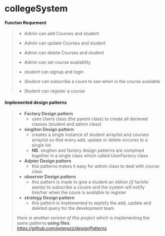 # collegeSystem
#### Functon Requrment
>
> - *Admin* can add Courses and student
>  - *Admin* can update Courses and student
>  - *Admin* can delete Courses and student
> - *Admin* can set course availablity
> 
> - *student* can signup and login
> - *Student* can subscribe a coure to see when is the course available
>  - *Student* can register a course
>  
#### Implemented design patterns 
>
> - **Factory Design pattern** 
>     - uses Users class (the parent class) to create all derieved classes (student and admin class)
> - **singlton Design pattern**
>     - creates a single instance of student arraylist and courses arraylist so that every add, update or delete occures to a single list
>     - **NB.** singlton and factory design patterns are compined together in a single class which called *UserFactory* class
> - **Adpter Design pattern**
>   - this patterns makes it easy for *admin* class to deal with *course* class  
> - **observer Design pattern**
>   - this pattern is made to give a student an obtion *(if he/she wants)* to subscribe a cousre and the system will notify him/her when the coure is available to register
> - **strategy Design pattern**
>   - this pattern is implemented to seplefy the add, update and deleted query for the development team
> 
> *there is another version of this project* which is implementing the same patterns **using files**.
> *https://github.com/peterezz/designPatterns*

